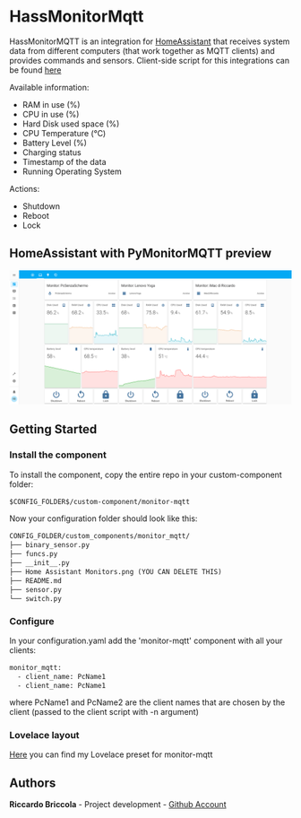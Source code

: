 # HassMonitorMqtt
HassMonitorMQTT is an integration for [HomeAssistant](https://github.com/home-assistant/home-assistant) that receives system data from different computers (that work together as MQTT clients) and provides commands and sensors.
Client-side script for this integrations can be found [here](https://github.com/richibrics/PyMonitorMQTT)

Available information:
* RAM in use (%)
* CPU in use (%)
* Hard Disk used space (%)
* CPU Temperature (°C)
* Battery Level (%)
* Charging status 
* Timestamp of the data
* Running Operating System

Actions:
* Shutdown
* Reboot
* Lock

## HomeAssistant with PyMonitorMQTT preview

![HomeAssistant Example](Home%20Assistant%20Monitors.png?raw=true "HomeAssistant Example")

## Getting Started
### Install the component
To install the component, copy the entire repo in your custom-component folder:

```
$CONFIG_FOLDER$/custom-component/monitor-mqtt
```

Now your configuration folder should look like this:
```
CONFIG_FOLDER/custom_components/monitor_mqtt/
├── binary_sensor.py
├── funcs.py
├── __init__.py
├── Home Assistant Monitors.png (YOU CAN DELETE THIS)
├── README.md
├── sensor.py
└── switch.py

```

### Configure
In your configuration.yaml add the 'monitor-mqtt' component with all your clients:

```
monitor_mqtt:
  - client_name: PcName1
  - client_name: PcName1
```
where PcName1 and PcName2 are the client names that are chosen by the client (passed to the client script with -n argument)


### Lovelace layout

[Here](lovelace_card.yaml) you can find my Lovelace preset for monitor-mqtt 

## Authors

**Riccardo Briccola** - Project development - [Github Account](https://github.com/richibrics)

